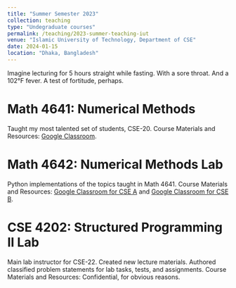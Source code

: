 ```yaml
---
title: "Summer Semester 2023"
collection: teaching
type: "Undegraduate courses"
permalink: /teaching/2023-summer-teaching-iut
venue: "Islamic University of Technology, Department of CSE"
date: 2024-01-15
location: "Dhaka, Bangladesh"
---
```


Imagine lecturing for 5 hours straight while fasting. With a sore throat. And a 102&deg;F fever.
A test of fortitude, perhaps.

Math 4641: Numerical Methods
======
Taught my most talented set of students, CSE-20.
Course Materials and Resources: [Google Classroom](https://classroom.google.com/c/NjQ2ODg3NDEyNjg1?cjc=tfgz3j7).

Math 4642: Numerical Methods Lab
======
Python implementations of the topics taught in Math 4641.
Course Materials and Resources: [Google Classroom for CSE A](https://classroom.google.com/c/NjQ2ODg3NDkwOTMw?cjc=tu2lmzk) and [Google Classroom for CSE B](https://classroom.google.com/c/NjQ2ODg3NDU1NzA1?cjc=62ccgep).

CSE 4202: Structured Programming II Lab
======
Main lab instructor for CSE-22. Created new lecture materials. Authored classified problem statements for lab tasks, tests, and assignments.
Course Materials and Resources: Confidential, for obvious reasons.